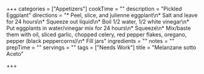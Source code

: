 +++
categories = ["Appetizers"]
cookTime = ""
description = "Pickled Eggplant"
directions = "* Peel, slice, and julienne eggplant\n* Salt and leave for 24 hours\n* Squeeze out liquid\n* Boil 1/2 water, 1/2 white vinegar\n* Put eggplants in water/vinegar mix for 24 hours\n* Squeeze\n* Mix/baste them with oil, sliced garlic, chopped celery, red pepper flakes, oregano, pepper (black peppercorns)\n* Fill jars"
ingredients = ""
notes = ""
prepTime = ""
servings = ""
tags = ["Needs Work"]
title = "Melanzane sotto Aceto"

+++
